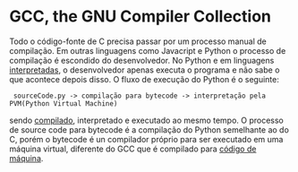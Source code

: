 # GCC, the GNU Compiler Collection

Todo o código-fonte de C precisa passar por um processo manual de compilação. Em outras linguagens como Javacript e Python o processo de compilação é escondido do desenvolvedor. No Python e em linguagens [interpretadas](), o desenvolvedor apenas executa o programa e não sabe o que acontece depois disso. O fluxo de execução do Python é o seguinte:

```
 sourceCode.py -> compilação para bytecode -> interpretação pela PVM(Python Virtual Machine)
```

sendo [compilado](), interpretado e executado ao mesmo tempo. O processo de source code para bytecode é a compilação do Python semelhante ao do C, porém o bytecode é un compilador próprio para ser executado em uma máquina virtual, diferente do GCC que é compilado para [código de máquina]().